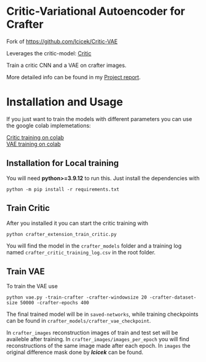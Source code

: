 # Critic-Variational Autoencoder for Crafter
Fork of https://github.com/lcicek/Critic-VAE

Leverages the critic-model: [Critic](https://github.com/ndrwmlnk/critic-guided-segmentation-of-rewarding-objects-in-first-person-views)

Train a critic CNN and a VAE on crafter images. 

More detailed info can be found in my [Project report](Critic_guided_VAE_for_Crafter.pdf).

# Installation and Usage

If you just want to train the models with different parameters you can use the google colab implemetations:

[Critic training on colab](https://colab.research.google.com/drive/14-KIMmQElpW2zbtTQOU2RlhOzl-rUfzM?usp=sharing) \
[VAE training on colab](https://colab.research.google.com/drive/1YoAEnPFhnybgOPynUT_ljcY_Hoh-ilkb?usp=sharing)

## Installation for Local training
You will need **python>=3.9.12** to run this. Just install the dependencies with 

```
python -m pip install -r requirements.txt
```

## Train Critic

After you installed it you can start the critic training with 

```
python crafter_extension_train_critic.py
```

You will find the model in the `crafter_models` folder and a training log named `crafter_critic_training_log.csv` in the root folder.

## Train VAE

To train the VAE use

```
python vae.py -train-crafter -crafter-windowsize 20 -crafter-dataset-size 50000 -crafter-epochs 400
```

The final trained model will be in `saved-networks`, while training checkpoints can be found in `crafter_models/crafter_vae_checkpoint`. 

In `crafter_images` reconstruction images of train and test set will be availeble after training. In `crafter_images/images_per_epoch` you will find reconstructions of the same image made after each epoch. In `images` the original difference mask done by ***lcicek*** can be found.
